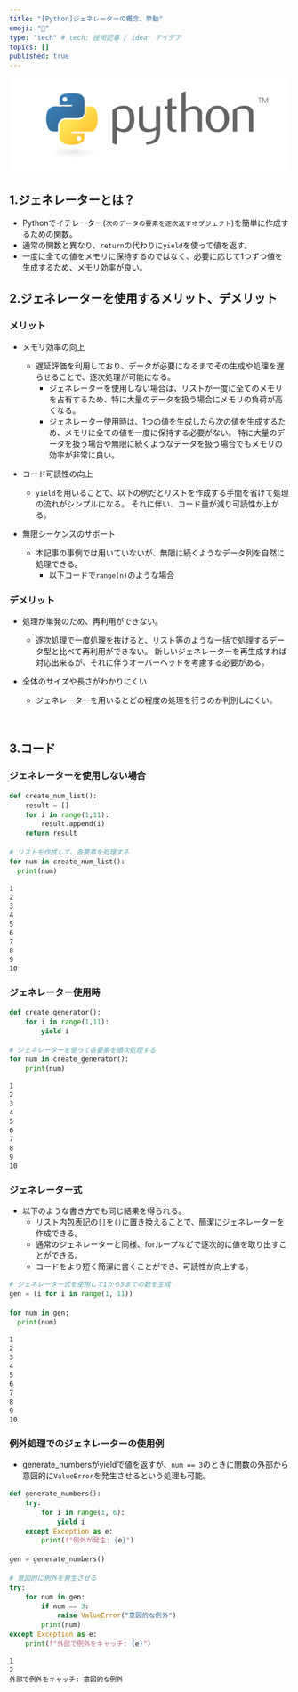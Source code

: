 ```yaml
---
title: "[Python]ジェネレーターの概念、挙動"
emoji: "👻"
type: "tech" # tech: 技術記事 / idea: アイデア
topics: []
published: true
---
```

![](/images/py_logo/python-logo-master-v3-TM.png)
## 1.ジェネレーターとは？
- Pythonでイテレーター(`次のデータの要素を逐次返すオブジェクト`)を簡単に作成するための関数。
- 通常の関数と異なり、`return`の代わりに`yield`を使って値を返す。
- 一度に全ての値をメモリに保持するのではなく、必要に応じて1つずつ値を生成するため、メモリ効率が良い。
&nbsp;

## 2.ジェネレーターを使用するメリット、デメリット
### メリット
- メモリ効率の向上
  - 遅延評価を利用しており、データが必要になるまでその生成や処理を遅らせることで、逐次処理が可能になる。
    - ジェネレーターを使用しない場合は、リストが一度に全てのメモリを占有するため、特に大量のデータを扱う場合にメモリの負荷が高くなる。
    - ジェネレーター使用時は、1つの値を生成したら次の値を生成するため、メモリに全ての値を一度に保持する必要がない。
    特に大量のデータを扱う場合や無限に続くようなデータを扱う場合でもメモリの効率が非常に良い。

- コード可読性の向上
  - `yield`を用いることで、以下の例だとリストを作成する手間を省けて処理の流れがシンプルになる。
  それに伴い、コード量が減り可読性が上がる。

- 無限シーケンスのサポート
  - 本記事の事例では用いていないが、無限に続くようなデータ列を自然に処理できる。
    - 以下コードで`range(n)`のような場合

### デメリット
- 処理が単発のため、再利用ができない。
  - 逐次処理で一度処理を抜けると、リスト等のような一括で処理するデータ型と比べて再利用ができない。
  新しいジェネレーターを再生成すれば対応出来るが、それに伴うオーバーヘッドを考慮する必要がある。

- 全体のサイズや長さがわかりにくい
  - ジェネレーターを用いるとどの程度の処理を行うのか判別しにくい。

&nbsp;
## 3.コード
### ジェネレーターを使用しない場合

```py
def create_num_list():
    result = []
    for i in range(1,11):
        result.append(i)
    return result

# リストを作成して、各要素を処理する
for num in create_num_list():
  print(num)
```

```shell:result
1
2
3
4
5
6
7
8
9
10

```

### ジェネレーター使用時
```py
def create_generator():
    for i in range(1,11):
        yield i

# ジェネレーターを使って各要素を順次処理する
for num in create_generator():
    print(num)
```

```shell:result
1
2
3
4
5
6
7
8
9
10
```

### ジェネレーター式
- 以下のような書き方でも同じ結果を得られる。
  - リスト内包表記の`[]`を`()`に置き換えることで、簡潔にジェネレーターを作成できる。
  - 通常のジェネレーターと同様、forループなどで逐次的に値を取り出すことができる。
  - コードをより短く簡潔に書くことができ、可読性が向上する。
```py
# ジェネレーター式を使用して1から5までの数を生成
gen = (i for i in range(1, 11))

for num in gen:
  print(num)
```

```shell:result
1
2
3
4
5
6
7
8
9
10
```

### 例外処理でのジェネレーターの使用例
- generate_numbersがyieldで値を返すが、`num == 3`のときに関数の外部から意図的に`ValueError`を発生させるという処理も可能。

```py
def generate_numbers():
    try:
        for i in range(1, 6):
            yield i
    except Exception as e:
        print(f"例外が発生: {e}")

gen = generate_numbers()

# 意図的に例外を発生させる
try:
    for num in gen:
        if num == 3:
            raise ValueError("意図的な例外")
        print(num)
except Exception as e:
    print(f"外部で例外をキャッチ: {e}")

```

```shell:result
1
2
外部で例外をキャッチ: 意図的な例外
```
